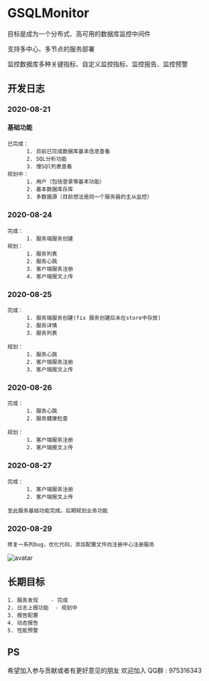# GSQLMonitor
目标是成为一个分布式、高可用的数据库监控中间件

支持多中心、多节点的服务部署

监控数据库多种关键指标、自定义监控指标、监控报告、监控预警

## 开发日志
### 2020-08-21
#### 基础功能
    已完成：
          1. 目前已完成数据库基本信息查看
          2. SQL分析功能
          3. 慢SQl列表查看
    规划中：
          1. 用户（包括登录等基本功能）
          2. 基本数据库存库
          3. 多数据源（目前想法是同一个服务器的主从监控）
          
### 2020-08-24
    完成：
          1. 服务端服务创建
    规划：
          1. 服务列表
          2. 服务心跳
          3. 客户端服务注册
          4. 客户端报文上传

### 2020-08-25
    完成：
          1. 服务端服务创建(fix 服务创建后未在store中存放)
          2. 服务详情
          3. 服务列表
   
    规划：
          1. 服务心跳
          2. 客户端服务注册
          3. 客户端报文上传
          
### 2020-08-26
    完成：
          1. 服务心跳
          2. 服务健康检查
   
    规划：
          1. 客户端服务注册
          2. 客户端报文上传
          
### 2020-08-27
    完成：
          1. 客户端服务注册
          2. 客户端报文上传
   
    至此服务基础功能完成。后期规划业务功能


### 2020-08-29
    修复一系列bug，优化代码，添加配置文件向注册中心注册服务
    

![avatar](https://static01.imgkr.com/temp/de627d5d52624b31b7e8c72c1815f5c4.png)    

## 长期目标

    1. 服务发现    - 完成
    2. 日志上报功能  - 规划中
    3. 报告配置
    4. 动态报告
    5. 性能预警
    

## PS
希望加入参与贡献或者有更好意见的朋友
欢迎加入 QQ群 : 975316343
